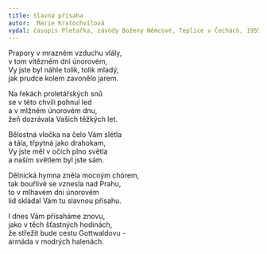 ```yaml
---
title: Slavná přísaha
autor:  Marie Kratochvílová
vydal: časopis Pletařka, závody Boženy Němcové, Teplice v Čechách, 1955
---
```


Prapory v mrazném vzduchu vlály,   
v tom vítězném dni únorovém,   
Vy jste byl náhle tolik, tolik mladý,  
jak prudce kolem zavonělo jarem.

Na řekách proletářských snů   
se v této chvíli pohnul led   
a v mlžném únorovém dnu,  
žeň dozrávala Vašich těžkých let.

Bělostná vločka na čelo Vám slétla   
a tála, třpytná jako drahokam,   
Vy jste měl v očích plno světla   
a naším světlem byl jste sám.

Dělnická hymna zněla mocným chórem,   
tak bouřlivě se vznesla nad Prahu,   
to v mlhavém dni únorovém    
lid skládal Vám tu slavnou přísahu.

I dnes Vám přísaháme znovu,   
jako v těch šťastných hodinách,   
že střežit bude cestu Gottwaldovu -  
armáda v modrých halenách. 

